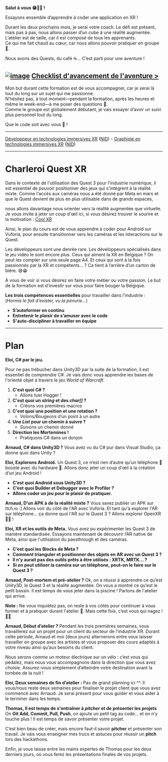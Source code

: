 

**Salut à vous 😁🧙‍♂️ !**  

Essayons ensemble d’apprendre à coder une application en XR !  

Durant les deux prochains mois, je serai votre coach. Le défi est présent, mais pas à pas, nous allons passer d’un cube à une réalité augmentée.    
L’atelier est de taille, car il est composé de tous les apprenants.   
Ce qui me fait chaud au cœur, car nous allons pouvoir pratiquer en groupe 🤗.    

Nous avons des Quests, du café ☕… C’est parti pour une aventure !  

[![image](https://github.com/user-attachments/assets/e11f2831-f286-4974-89e0-8fe043237992)](https://github.com/EloiStree/2025_04_11_CharleroiQuestXR/blob/main/ChecklistStepByStep.md)
[Checklist d'avancement de l'aventure >](ChecklistStepByStep.md)
---

Mon but durant cette formation est de vous accompagner, car je serai là tout du long sur un sujet qui me passionne.  
N’hésitez pas, à tout moment—pendant la formation, après les heures et même le week-end—à me poser des questions 🤗.  
Comme le groupe est globalement débutant, je vais essayer d’avoir un suivi plus personnel tout du long.  

Que le code soit avec vous 🥽 !  


-----------------------

[Développeur en technologies immersives XR](https://technocite.be/formations/developpeur-en-technologies-immersives-xr) ([NID](https://technocite.be/formations/decouverte-du-metier-de-developpeur-en-technologies-immersives-xr)) - [Graphiste en technologies immersives XR](https://technocite.be/formations/graphiste-3d-en-technologies-immersives-xr) ([NID](https://technocite.be/formations/decouverte-du-metier-de-graphiste-3d-en-technologies-immersives-xr)) 

-------------------



# Charleroi Quest XR

Dans le contexte de l'utilisation des Quest 3 pour l'industrie numérique, il est essentiel de pouvoir positionner des jeux qui s'intègrent à la réalité mixte.
Comme l'accès aux caméras nous a été donné par Meta en mars et que le Quest devient de plus en plus utilisable dans de grands espaces,

nous allons davantage nous orienter vers la réalité augmentée que virtuelle.
Je vous invite à jeter un coup d'œil ici, si vous désirez trouver le sourire et la motivation : [Cool XR](https://github.com/EloiStree/HelloCoolXR)

Ainsi, le plan du cours est de vous apprendre à coder pour Android sur Vuforia, pour ensuite transitionner vers les caméras et les interactions sur le Quest.

Les développeurs sont une denrée rare.
Les développeurs spécialisés dans le jeu vidéo le sont encore plus.
Ceux qui aiment la XR en Belgique ? On peut les compter sur une seule page A4.
Et ceux qui sont à la fois passionnés par la XR et compétents... ?
Ca tient à l’arrière d’un carton de bière. 😅😁

À vous de voir si vous désirez en faire votre métier ou votre passion.
Le but de la formation est d'investir sur vous pour faire bouger la Belgique.

**Les trois compétences essentielles** pour travailler dans l'industrie :
(*Hormis le fait d’exister, vu la pénurie…*)

* **S’autoformer en continu**
* **Entretenir le plaisir de s’amuser avec le code**
* **S'auto-discipliner à travailler en équipe**

---

# Plan

**Eloi, C# par le jeu.**

Pour ne pas trébucher dans Unity3D par la suite de la formation, il est essentiel de comprendre C#. Je vais donc vous apprendre les bases de l'orienté objet à travers le jeu *World of Warcraft*.

1. **C'est quoi C# ?**
   * Allons tuer Hogger !
2. **C'est quoi un *string* et des *char\[]* ?**
   * Créons vos premières macros
3. **C'est quoi une position et une rotation ?**
   * Volons/Bougeons d’un point à un autre
4. **Une *List* pour un chemin à suivre ?**
   * Suivons un chemin donné
5. **Direction les Mortemines !**
   * Pratiquons C# dans un donjon

**Arnaud, C# dans Unity3D ?**
Vous avez vu du C# pur dans Visual Studio, ça donne quoi dans Unity ?

**Eloi, Explorons Android.**
Un Quest 3, ce n’est rien d’autre qu’un téléphone 📱 boosté avec du hardware 🤖.
Allons donc jeter un coup d'œil à la création d’un jeu Android !
* **C’est quoi Android sous Unity3D ?**
* **C’est quoi Builder et Debugger avec le Profiler ?**
* **Allons coder un jeu pour le plaisir de pratiquer.**

**Arnaud, D’un APK à de la réalité mixte ?**
Vous savez publier un APK sur Itch.io :) Allons voir du côté de l'AR avec Vuforia.
Et tant qu'à explorer l'AR sur téléphone… ça donne quoi l'AR sur le Quest 3 ?
Allons explorer OpenXR 🤗🌱 !

**Eloi, XR et les outils de Meta.**
Vous avez pu expérimenter les Quest 3 de manière standardisée.
Essayons maintenant de découvrir l’AR native de Meta, ainsi que l'utilisation du passthrough et des caméras.
* **C’est quoi les Blocks de Meta ?**
* **Comment trianguler et positionner des objets en AR avec un Quest 3 ?**
* **Il n’y aurait pas des outils prêts à être utilisés : XRTK, MRTK… ?**
* **Si on peut utiliser la caméra sur un téléphone, peut-on le faire sur le Quest 3 ?**

**Arnaud, Post-mortem et pré-atelier ?**
Ok, on a réussi à apprendre ce qu’est Unity3D, le Quest 3 et la réalité augmentée.
On vous a montré ce qu’est le petit bassin. Il est temps de vous jeter dans la piscine !
Parlons de l'atelier qui arrive.

**Note :** Ne vous inquiétez pas, on reste à vos côtés pour continuer à vous former et à pratiquer durant l'atelier 🛟.
Mais cette fois, c’est vous qui nagez ! 🏊‍♂️

**Arnaud, Début d’atelier ?**
Pendant les trois premières semaines, vous travaillerez sur un projet pour un client du secteur de l'industrie XR.
Durant cette période, Arnaud et moi (deux jours) alternerons entre vous laisser travailler en groupe avec les artistes et vous proposer des cours adaptés à votre niveau ainsi qu’aux besoins du client.

Nous serons comme un moteur électrique sur un vélo : c’est vous qui pédalez, mais nous vous accompagnons dans la direction que vous avez choisie.
Assurez-vous simplement d’atteindre votre destination avant la tombée de la nuit !

**Eloi, Deux semaines de fin d’atelier :**
Pas de grand planning ici ^^.
Il vous/nous reste deux semaines pour finaliser le projet client que vous avez commencé avec Arnaud.
Je serai présent pour vous guider et vous aider à le terminer dans les temps.

**Thomas, Il est temps de s'entraîner à *pitcher* et de présenter les projets**
On **Git Add, Commit, Pull, Push**, on ajoute un petit tag au code… et on n’y touche plus !
Il est temps de savoir présenter votre projet.

C’est bien beau de créer, mais encore faut-il savoir **pitcher** et présenter son travail.
Je vais vous enseigner mes trucs et astuces pour réussir un **pitch** lors des hackathons.

Enfin, je vous laisse entre les mains expertes de Thomas pour les deux derniers jours, où vous ferez les présentations finales de vos projets.

